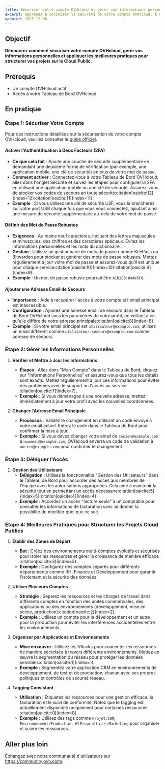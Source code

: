 ```yaml
---
title: Sécuriser votre compte OVHcloud et gérer vos informations personnelles
excerpt: Apprenez à optimiser la sécurité de votre compte OVHcloud, à gérer vos informations personnelles et à déléguer l'accès à votre compte
updated: 2023-12-08
---
```


## Objectif

**Découvrez comment sécuriser votre compte OVHcloud, gérer vos informations personnelles et appliquer les meilleures pratiques pour structurer vos projets sur le Cloud Public.**

## Prérequis

- Un compte OVHcloud actif
- Accès à votre Tableau de Bord OVHcloud

## En pratique

### Étape 1: Sécuriser Votre Compte

Pour des instructions détaillées sur la sécurisation de votre compte OVHcloud, veuillez consulter le [guide officiel](https://help.ovhcloud.com/csm/en-gb-account-secure-account-personal-data?id=kb_article_view&sysparm_article=KB0042918).

#### Activer l'Authentification à Deux Facteurs (2FA)
- **Ce que cela fait** : Ajoute une couche de sécurité supplémentaire en demandant une deuxième forme de vérification (par exemple, une application mobile, une clé de sécurité) en plus de votre mot de passe.
- **Comment activer** : Connectez-vous à votre Tableau de Bord OVHcloud, allez dans l'onglet Sécurité et suivez les étapes pour configurer la 2FA en utilisant une application mobile ou une clé de sécurité. Assurez-vous de stocker vos codes de secours en toute sécurité&#8203;:citation[oaicite:12]{index=12}&#8203;&#8203;:citation[oaicite:11]{index=11}&#8203;.
- **Exemple** : Si vous utilisez une clé de sécurité U2F, vous la brancherez sur votre port USB chaque fois que vous vous connectez, ajoutant ainsi une mesure de sécurité supplémentaire au-delà de votre mot de passe.

#### Définir des Mot de Passe Robustes
- **Exigences** : Au moins neuf caractères, incluant des lettres majuscules et minuscules, des chiffres et des caractères spéciaux. Évitez les informations personnelles et les mots du dictionnaire.
- **Gestion** : Utilisez un gestionnaire de mots de passe comme KeePass ou Bitwarden pour stocker et générer des mots de passe robustes. Mettez régulièrement à jour votre mot de passe et assurez-vous qu'il est unique pour chaque service&#8203;:citation[oaicite:10]{index=10}&#8203;&#8203;:citation[oaicite:9]{index=9}&#8203;.
- **Exemple** : Un mot de passe robuste pourrait être `A1b2C3!d4#e5F6`.

#### Ajouter une Adresse Email de Secours
- **Importance** : Aide à récupérer l'accès à votre compte si l'email principal est inaccessible.
- **Configuration** : Ajoutez une adresse email de secours dans le Tableau de Bord OVHcloud sous les paramètres de votre profil, en veillant à ce qu'elle diffère de votre adresse principale&#8203;:citation[oaicite:8]{index=8}&#8203;.
- **Exemple** : Si votre email principal est `utilisateur@example.com`, utilisez un email différent comme `utilisateur.secours@example.com` comme adresse de secours.

### Étape 2: Gérer les Informations Personnelles

1. **Vérifier et Mettre à Jour les Informations**
   - **Étapes** : Allez dans "Mon Compte" dans le Tableau de Bord, cliquez sur "Informations Personnelles" et assurez-vous que tous les détails sont exacts. Mettez régulièrement à jour ces informations pour éviter des problèmes avec le support ou l'accès au service&#8203;:citation[oaicite:7]{index=7}&#8203;.
   - **Exemple** : Si vous déménagez à une nouvelle adresse, mettez immédiatement à jour votre profil avec les nouvelles coordonnées.

2. **Changer l'Adresse Email Principale**
   - **Processus** : Validez le changement en utilisant un code envoyé à votre email actuel. Entrez le code dans le Tableau de Bord pour confirmer la mise à jour.
   - **Exemple** : Si vous devez changer votre email de `ancien@example.com` à `nouveau@example.com`, OVHcloud enverra un code de validation à `ancien@example.com` pour confirmer le changement.

### Étape 3: Déléguer l'Accès

1. **Gestion des Utilisateurs**
   - **Délégation** : Utilisez la fonctionnalité "Gestion des Utilisateurs" dans le Tableau de Bord pour accorder des accès aux membres de l'équipe avec les autorisations appropriées. Cela aide à maintenir la sécurité tout en permettant un accès nécessaire&#8203;:citation[oaicite:5]{index=5}&#8203;&#8203;:citation[oaicite:4]{index=4}&#8203;.
   - **Exemple** : Accordez un accès "lecture seule" à un comptable pour consulter les informations de facturation sans lui donner la possibilité de modifier quoi que ce soit.

### Étape 4: Meilleures Pratiques pour Structurer les Projets Cloud Publics

1. **Établir des Zones de Départ**
   - **But** : Créez des environnements multi-comptes évolutifs et sécurisés pour isoler les ressources et gérer la croissance de manière efficace&#8203;:citation[oaicite:3]{index=3}&#8203;.
   - **Exemple** : Configurez des comptes séparés pour différents départements comme RH, Finance et Développement pour garantir l'isolement et la sécurité des données.

2. **Utiliser Plusieurs Comptes**
   - **Stratégie** : Séparez les ressources et les charges de travail dans différents comptes en fonction des unités commerciales, des applications ou des environnements (développement, mise en scène, production)&#8203;:citation[oaicite:2]{index=2}&#8203;.
   - **Exemple** : Utilisez un compte pour le développement et un autre pour la production pour éviter les interférences accidentelles entre les environnements.

3. **Organiser par Applications et Environnements**
   - **Mise en œuvre** : Utilisez les VRacks pour connecter les ressources de manière sécurisée à travers différents environnements. Mettez en œuvre la segmentation du réseau pour protéger les données sensibles&#8203;:citation[oaicite:1]{index=1}&#8203;.
   - **Exemple** : Segmentez votre application CRM en environnements de développement, de test et de production, chacun avec ses propres politiques et contrôles de sécurité réseau.

4. **Tagging Consistant**
   - **Utilisation** : Étiquetez les ressources pour une gestion efficace, la facturation et le suivi de conformité. Notez que le tagging est actuellement disponible uniquement pour certaines ressources&#8203;:citation[oaicite:0]{index=0}&#8203;.
   - **Exemple** : Utilisez des tags comme `Projet:CRM`, `Environnement:Production`, et `Propriétaire:Marketing` pour organiser et suivre les ressources.

## Aller plus loin

Échangez avec notre communauté d'utilisateurs sur <https://community.ovh.com/>.
